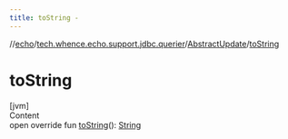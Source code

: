 ```yaml
---
title: toString -
---
```

//[echo](../../index.md)/[tech.whence.echo.support.jdbc.querier](../index.md)/[AbstractUpdate](index.md)/[toString](to-string.md)



# toString  
[jvm]  
Content  
open override fun [toString](to-string.md)(): [String](https://kotlinlang.org/api/latest/jvm/stdlib/kotlin/-string/index.html)  



